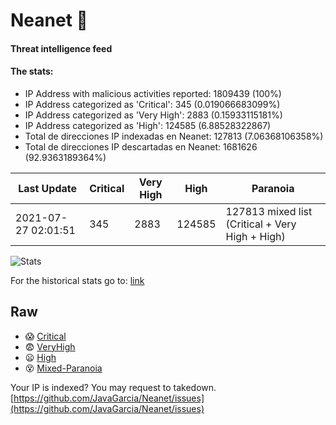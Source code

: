 # Neanet :hocho:
#### Threat intelligence feed
#### The stats:

- IP Address with malicious activities reported: 1809439 (100%)
- IP Address categorized as 'Critical':  345 (0.019066683099%)
- IP Address categorized as 'Very High':  2883 (0.15933115181%)
- IP Address categorized as 'High':  124585 (6.88528322867)
- Total de direcciones IP indexadas en Neanet:  127813 (7.06368106358%)
- Total de direcciones IP descartadas en Neanet:  1681626 (92.9363189364%)

| Last Update | Critical | Very High | High | Paranoia |
| --- | --- | --- | --- | --- |
| 2021-07-27 02:01:51 | 345 | 2883 | 124585 | 127813 mixed list (Critical + Very High + High)|

![Stats](https://docs.google.com/spreadsheets/d/e/2PACX-1vSnaNMIXVabIpDJjufMlzH7poXnshF3mgd8Is1g9ytUEzVsP5my4Trn8f-xkoLLQ38xpL3HtmUexLo6/pubchart?oid=501124687&format=image)

For the historical stats go to: [link](/stats.csv)
## Raw
- :scream: [Critical](https://raw.githubusercontent.com/JavaGarcia/Neanet/master/blacklists/neanet_critical.txt)
- :fearful: [VeryHigh](https://raw.githubusercontent.com/JavaGarcia/Neanet/master/blacklists/neanet_veryHigh.txtt)
- :frowning: [High](https://raw.githubusercontent.com/JavaGarcia/Neanet/master/blacklists/neanet_high.txt)
- :dizzy_face: [Mixed-Paranoia](https://raw.githubusercontent.com/JavaGarcia/Neanet/master/blacklists/neanet_all.txt)


Your IP is indexed? You may request to takedown. [https://github.com/JavaGarcia/Neanet/issues](https://github.com/JavaGarcia/Neanet/issues)























































































































































































































































































































































































































































































































































































































































































































































































































































































































































































































































































































































































































































































































































































































































































































































































































































































































































































































































































































































































































































































































































































































































































































































































































































































































































































































































































































































































































































































































































































































































































































































































































































































































































































































































































































































































































































































































































































































































































































































































































































































































































































































































































































































































































































































































































































































































































































































































































































































































































































































































































































































































































































































































































































































































































































































































































































































































































































































































































































































































































































































































































































































































































































































































































































































































































































































































































































































































































































































































































































































































































































































































































































































































































































































































































































































































































































































































































































































































































































































































































